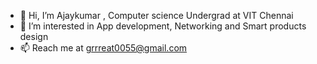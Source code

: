 - 👋 Hi, I’m Ajaykumar
  , Computer science Undergrad at VIT Chennai
- 👀 I’m interested in App development, Networking and Smart products design
- 📫 Reach me at grrreat0055@gmail.com

